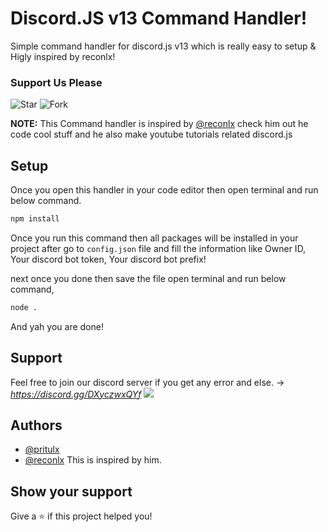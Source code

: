
# Discord.JS v13 Command Handler!
Simple command handler for discord.js v13 which is really easy to setup & Higly inspired by reconlx!
<br>
### Support Us Please
![Star](https://i.imgur.com/FR2CpVQ.png)
![Fork](https://i.imgur.com/tVOUWa9.png)
<br>

**NOTE:** This Command handler is inspired by [@reconlx](https://github.com/reconlx) check him out he code cool stuff and he also make youtube tutorials related discord.js

## Setup 

Once you open this handler in your code editor then open terminal and run below command.

```bash
npm install
````

Once you run this command then all packages will be installed in your project after go to `config.json` file
and fill the information like Owner ID, Your discord bot token, Your discord bot prefix!

next once you done then save the file open terminal and run below command,

```bash
node .
```
And yah you are done!
  
## Support

Feel free to join our discord server if you get any error and else. -> *https://discord.gg/DXyczwxQYf*
<a href="https://www.discord.io/prituhq">
<img src="https://i.imgur.com/x4jN0XM.png">
</a>

  
## Authors

- [@pritulx](https://www.github.com/pritulx)
- [@reconlx](https://github.com/reconlx) This is inspired by him.

## Show your support

Give a ⭐️ if this project helped you!
  
